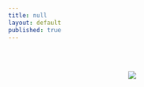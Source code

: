 ```yaml
---
title: null
layout: default
published: true
---
```

<br><br>
<center>

<img src="https://farm6.staticflickr.com/5832/20360126348_1bf089a1e6_c.jpg">

</center>
